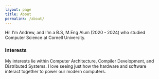 ```yaml
---
layout: page
title: About
permalink: /about/
---
```


Hi! I'm Andrew, and I'm a B.S, M.Eng Alum (2020 - 2024) who studied Computer Science at Cornell University.

### Interests

My interests lie within Computer Architecture, Compiler Development, and Distributed Systems. I love seeing just how the hardware and software interact together to power our modern computers.
